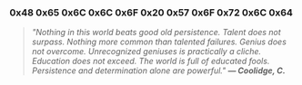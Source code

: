 ### 0x48 0x65 0x6C 0x6C 0x6F 0x20 0x57 0x6F 0x72 0x6C 0x64

<blockquote>
  <i>
    "Nothing in this world beats good old persistence. Talent does not surpass. Nothing more common than talented failures. Genius does not overcome. Unrecognized geniuses is practically a cliche. Education does not exceed. The world is full of educated fools. Persistence and determination alone are powerful." <b>— Coolidge, C.</b>
  </i>
</blockquote>
